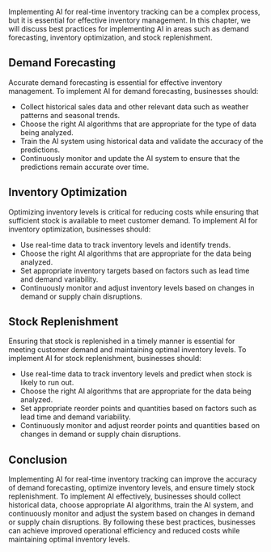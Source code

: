 
Implementing AI for real-time inventory tracking can be a complex process, but it is essential for effective inventory management. In this chapter, we will discuss best practices for implementing AI in areas such as demand forecasting, inventory optimization, and stock replenishment.

Demand Forecasting
------------------

Accurate demand forecasting is essential for effective inventory management. To implement AI for demand forecasting, businesses should:

* Collect historical sales data and other relevant data such as weather patterns and seasonal trends.
* Choose the right AI algorithms that are appropriate for the type of data being analyzed.
* Train the AI system using historical data and validate the accuracy of the predictions.
* Continuously monitor and update the AI system to ensure that the predictions remain accurate over time.

Inventory Optimization
----------------------

Optimizing inventory levels is critical for reducing costs while ensuring that sufficient stock is available to meet customer demand. To implement AI for inventory optimization, businesses should:

* Use real-time data to track inventory levels and identify trends.
* Choose the right AI algorithms that are appropriate for the data being analyzed.
* Set appropriate inventory targets based on factors such as lead time and demand variability.
* Continuously monitor and adjust inventory levels based on changes in demand or supply chain disruptions.

Stock Replenishment
-------------------

Ensuring that stock is replenished in a timely manner is essential for meeting customer demand and maintaining optimal inventory levels. To implement AI for stock replenishment, businesses should:

* Use real-time data to track inventory levels and predict when stock is likely to run out.
* Choose the right AI algorithms that are appropriate for the data being analyzed.
* Set appropriate reorder points and quantities based on factors such as lead time and demand variability.
* Continuously monitor and adjust reorder points and quantities based on changes in demand or supply chain disruptions.

Conclusion
----------

Implementing AI for real-time inventory tracking can improve the accuracy of demand forecasting, optimize inventory levels, and ensure timely stock replenishment. To implement AI effectively, businesses should collect historical data, choose appropriate AI algorithms, train the AI system, and continuously monitor and adjust the system based on changes in demand or supply chain disruptions. By following these best practices, businesses can achieve improved operational efficiency and reduced costs while maintaining optimal inventory levels.
